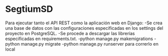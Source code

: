 # SegtiumSD
Para ejecutar tanto el API REST como la aplicación web en Django:
-Se crea una base de datos con las configuraciones especificadas en los settings del proyecto en PostgreSQL.
-Se procede a descargar las librerías especificadas en requirements.txt.
-python manage.py makemigrations
-python manage.py migrate
-python manage.py runserver para correrlo en local
